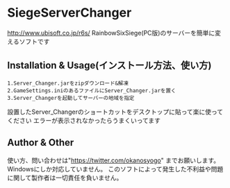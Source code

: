 # SiegeServerChanger
http://www.ubisoft.co.jp/r6s/
RainbowSixSiege(PC版)のサーバーを簡単に変えるソフトです

## Installation & Usage(インストール方法、使い方)
```
1.Server_Changer.jarをzipダウンロード&解凍
2.GameSettings.iniのあるファイルにServer_Changer.jarを置く
3.Server_Changerを起動してサーバーの地域を指定
```
設置したServer_Changerのショートカットをデスクトップに貼って楽に使ってください
エラーが表示されなかったらうまくいってます
## Author & Other
使い方、問い合わせは"https://twitter.com/okanosyogo"
までお願いします。
Windowsにしか対応していません。
このソフトによって発生した不利益や問題に関して製作者は一切責任を負いません。
